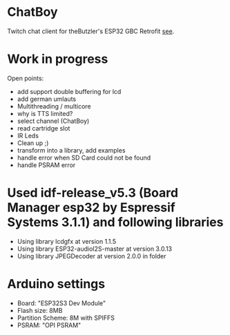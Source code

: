 # ChatBoy
Twitch chat client for theButzler's ESP32 GBC Retrofit [see](https://github.com/theBrutzler/ESP32_GBC_RETROFIT).

# Work in progress
Open points:
* add support double buffering for lcd
* add german umlauts
* Multithreading / multicore
* why is TTS limited?
* select channel (ChatBoy)
* read cartridge slot
* IR Leds
* Clean up ;)
* transform into a library, add examples
* handle error when SD Card could not be found
* handle PSRAM error

# Used idf-release_v5.3 (Board Manager esp32 by Espressif Systems 3.1.1) and following libraries
* Using library lcdgfx at version 1.1.5 
* Using library ESP32-audioI2S-master at version 3.0.13
* Using library JPEGDecoder at version 2.0.0 in folder

# Arduino settings
* Board: "ESP32S3 Dev Module"
* Flash size: 8MB
* Partition Scheme: 8M with SPIFFS
* PSRAM: "OPI PSRAM"

